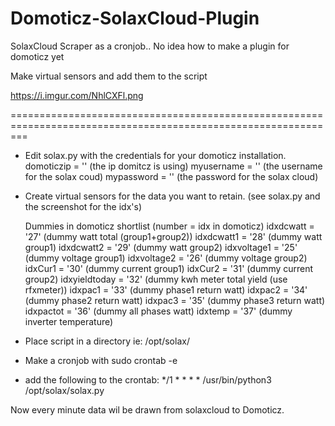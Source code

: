 # Domoticz-SolaxCloud-Plugin

SolaxCloud Scraper as a cronjob.. No idea how to make a plugin for domoticz yet

Make virtual sensors and add them to the script

https://i.imgur.com/NhlCXFl.png

===============================================================================================================

- Edit solax.py with the credentials for your domoticz installation.
  domoticzip = '' (the ip domitcz is using)
  myusername = '' (the username for the solax coud)
  mypassword = '' (the password for the solax cloud)
- Create virtual sensors for the data you want to retain. (see solax.py and the screenshot for the idx's)
  
  Dummies in domoticz shortlist (number = idx in domoticz)
  idxdcwatt = '27'      (dummy watt total (group1+group2))
  idxdcwatt1 = '28'     (dummy watt group1)
  idxdcwatt2 = '29'     (dummy watt group2)
  idxvoltage1 = '25'    (dummy voltage group1)
  idxvoltage2 = '26'    (dummy voltage group2)
  idxCur1 = '30'        (dummy current group1)
  idxCur2 = '31'        (dummy current group2)
  idxyieldtoday = '32'  (dummy kwh meter total yield (use rfxmeter))
  idxpac1 = '33'        (dummy phase1 return watt)
  idxpac2 = '34'        (dummy phase2 return watt)
  idxpac3 = '35'        (dummy phase3 return watt)
  idxpactot = '36'      (dummy all phases watt)
  idxtemp = '37'        (dummy inverter temperature)

- Place script in a directory ie: /opt/solax/
- Make a cronjob with sudo crontab -e 
- add the following to the crontab: */1 * * * * /usr/bin/python3 /opt/solax/solax.py

Now every minute data wil be drawn from solaxcloud to Domoticz.
